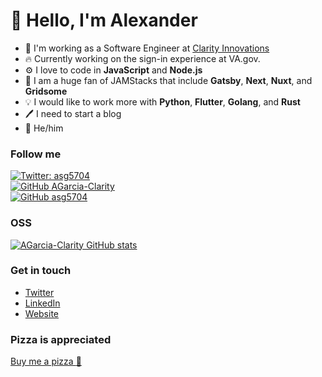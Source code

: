 # :wave: Hello, I'm Alexander
- :office: I'm working as a Software Engineer at [Clarity Innovations](https://clarityinnovates.com)
- :fire: Currently working on the sign-in experience at VA.gov.
- :gear: I love to code in **JavaScript** and **Node.js**
- :grapes: I am a huge fan of JAMStacks that include **Gatsby**, **Next**, **Nuxt**, and **Gridsome**
- :bulb: I would like to work more with **Python**, **Flutter**, **Golang**, and **Rust**
- :pen: I need to start a blog
- :rainbow: He/him

### Follow me
[![Twitter: asg5704](https://img.shields.io/twitter/follow/asg5704?style=social)](https://twitter.com/asg5704)<br/>
[![GitHub AGarcia-Clarity](https://img.shields.io/github/followers/AGarcia-Clarity?label=follow-AGarcia-Clarity&style=social)](https://github.com/AGarcia-Clarity)<br/>
[![GitHub asg5704](https://img.shields.io/github/followers/asg5704?label=follow-asg5704&style=social)](https://github.com/asg5704)

### OSS
[![AGarcia-Clarity GitHub stats](https://github-readme-stats.vercel.app/api?username=AGarcia-Clarity&show_icons=true&theme=vue&count_private=true)](https://github.com/AGarcia-Clarity/github-readme-stats)


### Get in touch
- [Twitter](https://twitter.com/asg5704)
- [LinkedIn](https://linkedin.com/in/asg5704)
- [Website](https://alexandergarcia.me/contact)

### Pizza is appreciated
[Buy me a pizza :pizza:](https://www.buymeacoffee.com/asg5704)
